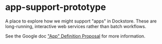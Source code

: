 # app-support-prototype

A place to explore how we might support "apps" in Dockstore.  These are long-running, interactive web services rather than batch workflows.

See the Google doc ["App" Definition Proposal](https://docs.google.com/document/d/16IUgwDTlqsxn72NZZzwtrBNAi-4B4OjSA9r-QTFL5w0/edit) for more information.
